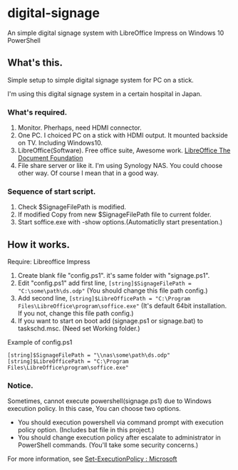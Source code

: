 # digital-signage
An simple digital signage system with LibreOffice Impress on Windows 10 PowerShell

## What's this.

Simple setup to simple digital signage system for PC on a stick.

I'm using this digital signage system in a certain hospital in Japan.

### What's required.

1. Monitor. Pherhaps, need HDMI connector.
1. One PC. I choiced PC on a stick with HDMI output. It mounted backside on TV. Including Windows10.
1. LibreOffice(Software). Free office suite, Awesome work. [LibreOffice The Document Foundation](libreoffice.org)
1. File share server or like it. I'm using Synology NAS. You could choose other way. Of course I mean that in a good way.

### Sequence of start script.

1. Check $SignageFilePath is modified.
1. If modified Copy from new $SignageFilePath file to current folder.
1. Start soffice.exe with -show options.(Automaticlly start presentation.)

## How it works.

Require: Libreoffice Impress

1. Create blank file "config.ps1". it's same folder with "signage.ps1".
1. Edit "config.ps1" add first line, `[string]$SignageFilePath = "C:\some\path\ds.odp"` (You should change this file path config.)
1. Add second line, `[string]$LibreOfficePath = "C:\Program Files\LibreOffice\program\soffice.exe"` (It's default 64bit installation. If you not, change this file path config.)
1. If you want to start on boot add (signage.ps1 or signage.bat) to taskschd.msc. (Need set Working folder.)

Example of config.ps1

```
[string]$SignageFilePath = "\\nas\some\path\ds.odp"
[string]$LibreOfficePath = "C:\Program Files\LibreOffice\program\soffice.exe"
```

### Notice.

Sometimes, cannot execute powershell(signage.ps1) due to Windows execution policy.
In this case, You can choose two options.

- You should execution powershell via command prompt with execution policy option. (Includes bat file in this project.)
- You should change execution policy after escalate to administrator in PowerShell commands. (You'll take some security concerns.)

For more information, see [Set-ExecutionPolicy : Microsoft](https://docs.microsoft.com/en-us/powershell/module/microsoft.powershell.security/set-executionpolicy?view=powershell-6)
